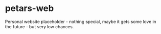 # petars-web
Personal website placeholder - nothing special, maybe it gets some love in the future - but very low chances.
